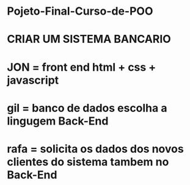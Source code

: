 # Pojeto-Final-Curso-de-POO
 # CRIAR UM SISTEMA BANCARIO 
 # JON = front end html + css + javascript 
 # gil = banco de dados escolha a lingugem Back-End
 # rafa = solicita os dados dos novos clientes do sistema tambem no Back-End
